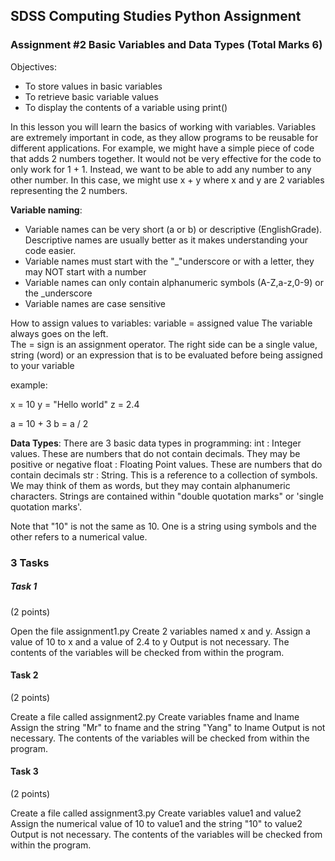 ## SDSS Computing Studies Python Assignment
### Assignment #2 Basic Variables and Data Types (Total Marks 6)

Objectives:
* To store values in basic variables
* To retrieve basic variable values
* To display the contents of a variable using print()

In this lesson you will learn the basics of working with variables. Variables are extremely important in code, as they allow programs to be reusable for different applications.  For example, we might have a simple piece of code that adds 2 numbers together.  It would not be very effective for the code to only work for 1 + 1.  Instead, we want to be able to add any number to any other number.  In this case, we might use x + y where x and y are 2 variables representing the 2 numbers.

**Variable naming**:
* Variable names can be very short (a or b) or descriptive (EnglishGrade). Descriptive names are usually better as it makes understanding your code easier.
* Variable names must start with the "\_"underscore or with a letter, they may NOT start with a number
* Variable names can only contain alphanumeric symbols (A-Z,a-z,0-9) or the \_underscore
* Variable names are case sensitive

How to assign values to variables:
  variable = assigned value
    The variable always goes on the left.  
    The = sign is an assignment operator.
    The right side can be a single value, string (word) or an expression that is to be evaluated before being assigned to your variable
  
  example:
  
  x = 10
  y = "Hello world"
  z = 2.4
  
  a = 10 + 3
  b = a / 2

**Data Types**:
There are 3 basic data types in programming:
int   : Integer values.  These are numbers that do not contain decimals. They may be positive or negative
float : Floating Point values. These are numbers that do contain decimals
str   : String.  This is a reference to a collection of symbols.  We may think of them as words, but they may contain alphanumeric characters.  Strings are contained within "double quotation marks" or 'single quotation marks'.

Note that "10" is not the same as 10.  One is a string using symbols and the other refers to a numerical value.

### 3 Tasks

##### Task 1
(2 points) 

Open the file assignment1.py
Create 2 variables named x and y.  Assign a value of 10 to x and a value of 2.4 to y
Output is not necessary.  The contents of the variables will be checked from within the program.

#### Task 2
(2 points)

Create a file called assignment2.py
Create variables fname and lname
Assign the string "Mr" to fname and the string "Yang" to lname
Output is not necessary.  The contents of the variables will be checked from within the program.

#### Task 3
(2 points)

Create a file called assignment3.py
Create variables value1 and value2
Assign the numerical value of 10 to value1 and the string "10" to value2
Output is not necessary.  The contents of the variables will be checked from within the program.
